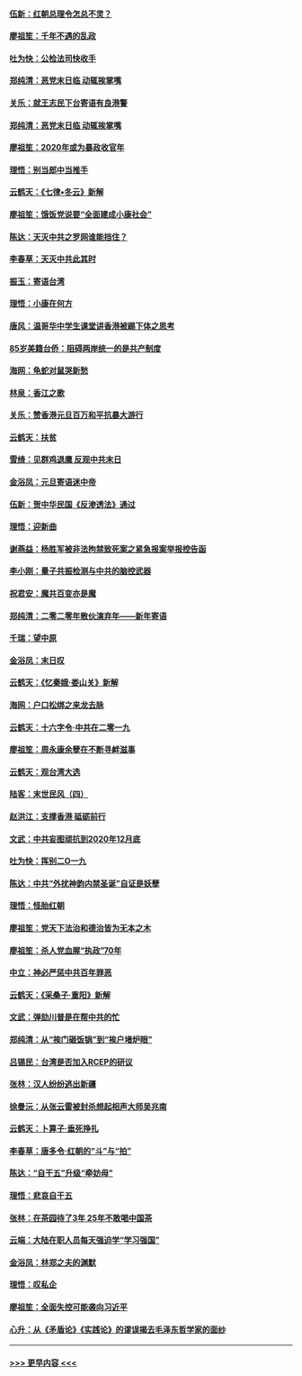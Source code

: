#### [伍新：红朝总理令怎总不灵？](../pages/nsc993/n11770813.md?t=01070133) 
#### [廖祖笙：千年不遇的乱政](../pages/nsc993/n11770373.md?t=01070133) 
#### [吐为快：公检法司快收手](../pages/nsc993/n11770359.md?t=01070133) 
#### [郑纯清：恶党末日临 动辄挨掌嘴](../pages/nsc993/n11769912.md?t=01070133) 
#### [关乐：就王志民下台寄语有良港警](../pages/nsc993/n11769903.md?t=01070133) 
#### [郑纯清：恶党末日临 动辄挨掌嘴](../pages/nsc993/n11769356.md?t=01070133) 
#### [廖祖笙：2020年或为暴政收官年](../pages/nsc993/n11768216.md?t=01070133) 
#### [理悟：别当郎中当推手](../pages/nsc993/n11768243.md?t=01070133) 
#### [云鹤天：《七律▪冬云》新解](../pages/nsc993/n11768204.md?t=01070133) 
#### [廖祖笙：饿饭党说要“全面建成小康社会”](../pages/nsc993/n11767482.md?t=01070133) 
#### [陈达：天灭中共之罗网谁能挡住？](../pages/nsc993/n11767465.md?t=01070133) 
#### [李春草：天灭中共此其时](../pages/nsc993/n11767452.md?t=01070133) 
#### [振玉：寄语台湾](../pages/nsc993/n11767432.md?t=01070133) 
#### [理悟：小康在何方](../pages/nsc993/n11767394.md?t=01070133) 
#### [唐风：温哥华中学生课堂讲香港被踢下体之思考](../pages/nsc993/n11766848.md?t=01070133) 
#### [85岁美籍台侨：阻碍两岸统一的是共产制度](../pages/nsc993/n11765043.md?t=01070133) 
#### [海网：龟蛇对鼠哭新愁](../pages/nsc993/n11764895.md?t=01070133) 
#### [林泉：香江之歌](../pages/nsc993/n11764415.md?t=01070133) 
#### [关乐：赞香港元旦百万和平抗暴大游行](../pages/nsc993/n11764382.md?t=01070133) 
#### [云鹤天：扶贫](../pages/nsc993/n11764245.md?t=01070133) 
#### [雪绮：见群鸡退鹰  反观中共末日](../pages/nsc993/n11762112.md?t=01070133) 
#### [金浴凤：元旦寄语迷中帝](../pages/nsc993/n11761788.md?t=01070133) 
#### [伍新：贺中华民国《反渗透法》通过](../pages/nsc993/n11761994.md?t=01070133) 
#### [理悟：迎新曲](../pages/nsc993/n11761152.md?t=01070133) 
#### [谢燕益：杨胜军被非法拘禁致死案之紧急报案举报控告函](../pages/nsc993/n11756134.md?t=01070133) 
#### [李小刚：量子共振检测与中共的脑控武器](../pages/nsc993/n11754518.md?t=01070133) 
#### [祝君安：魔共百变亦是魔](../pages/nsc993/n11754469.md?t=01070133) 
#### [郑纯清：二零二零年散伙演弃年——新年寄语](../pages/nsc993/n11754195.md?t=01070133) 
#### [千瑞：望中原](../pages/nsc993/n11754159.md?t=01070133) 
#### [金浴凤：末日叹](../pages/nsc993/n11752359.md?t=01070133) 
#### [云鹤天：《忆秦娥‧娄山关》新解](../pages/nsc993/n11752348.md?t=01070133) 
#### [海网：户口松绑之来龙去脉](../pages/nsc993/n11752328.md?t=01070133) 
#### [云鹤天：十六字令‧中共在二零一九](../pages/nsc993/n11752305.md?t=01070133) 
#### [廖祖笙：周永康余孽在不断寻衅滋事](../pages/nsc993/n11751013.md?t=01070133) 
#### [云鹤天：观台湾大选](../pages/nsc993/n11751007.md?t=01070133) 
#### [陆客：末世民风（四）](../pages/nsc993/n11749203.md?t=01070133) 
#### [赵洪江：支撑香港 砥砺前行](../pages/nsc993/n11748482.md?t=01070133) 
#### [文武：中共妄图顽抗到2020年12月底](../pages/nsc993/n11748446.md?t=01070133) 
#### [吐为快：挥别二O一九](../pages/nsc993/n11748411.md?t=01070133) 
#### [陈达：中共“外扰神韵内禁圣诞”自证是妖孽](../pages/nsc993/n11748226.md?t=01070133) 
#### [理悟：怪胎红朝](../pages/nsc993/n11748206.md?t=01070133) 
#### [廖祖笙：党天下法治和德治皆为无本之木](../pages/nsc993/n11748135.md?t=01070133) 
#### [廖祖笙：杀人党血腥“执政”70年](../pages/nsc993/n11745144.md?t=01070133) 
#### [中立：神必严惩中共百年罪恶](../pages/nsc993/n11744970.md?t=01070133) 
#### [云鹤天：《采桑子‧重阳》新解](../pages/nsc993/n11744948.md?t=01070133) 
#### [文武：弹劾川普是在帮中共的忙](../pages/nsc993/n11744758.md?t=01070133) 
#### [郑纯清：从“挨门砸饭锅”到“挨户堵炉眼”](../pages/nsc993/n11744745.md?t=01070133) 
#### [吕锡民：台湾是否加入RCEP的研议](../pages/nsc993/n11744701.md?t=01070133) 
#### [张林：汉人纷纷逃出新疆](../pages/nsc993/n11743530.md?t=01070133) 
#### [徐曼沅：从张云雷被封杀想起相声大师吴兆南](../pages/nsc993/n11741816.md?t=01070133) 
#### [云鹤天：卜算子‧垂死挣扎](../pages/nsc993/n11739956.md?t=01070133) 
#### [李春草：唐多令‧红朝的“斗”与“拍”](../pages/nsc993/n11739830.md?t=01070133) 
#### [陈达：“自干五”升级“牵妨母”](../pages/nsc993/n11739724.md?t=01070133) 
#### [理悟：悲哀自干五](../pages/nsc993/n11739547.md?t=01070133) 
#### [张林：在茶园待了3年 25年不敢喝中国茶](../pages/nsc993/n11739240.md?t=01070133) 
#### [云端：大陆在职人员每天强迫学“学习强国”](../pages/nsc993/n11738735.md?t=01070133) 
#### [金浴凤：林郑之夫的渊默](../pages/nsc993/n11737735.md?t=01070133) 
#### [理悟：叹私企](../pages/nsc993/n11737715.md?t=01070133) 
#### [廖祖笙：全面失控可能袭向习近平](../pages/nsc993/n11737704.md?t=01070133) 
#### [心升：从《矛盾论》《实践论》的谬误揭去毛泽东哲学家的面纱](../pages/nsc993/n11736962.md?t=01070133) 

----
#### [ >>> 更早内容 <<< ](../indexes/nsc993-earlier.md)
